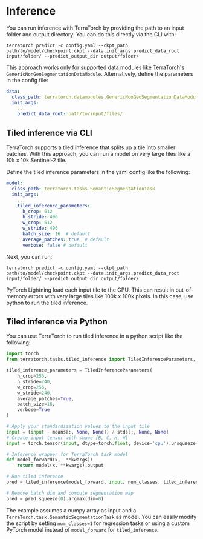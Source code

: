 
# Inference

You can run inference with TerraTorch by providing the path to an input folder and output directory. 
You can do this directly via the CLI with:
```shell
terratorch predict -c config.yaml --ckpt_path path/to/model/checkpoint.ckpt --data.init_args.predict_data_root input/folder/ --predict_output_dir output/folder/ 
```

This approach works only for supported data modules like TerraTorch's `GenericNonGeoSegmentationDataModule`. 
Alternatively, define the parameters in the config file:

```yaml
data:
  class_path: terratorch.datamodules.GenericNonGeoSegmentationDataModule
  init_args:
    ...
    predict_data_root: path/to/input/files/
```

## Tiled inference via CLI

TerraTorch supports a tiled inference that splits up a tile into smaller patches. With this approach, you can run a model on very large tiles like a 10k x 10k Sentinel-2 tile. 

Define the tiled inference parameters in the yaml config like the following:
```yaml
model:
  class_path: terratorch.tasks.SemanticSegmentationTask
  init_args:
    ...
    tiled_inference_parameters:
      h_crop: 512
      h_stride: 496
      w_crop: 512
      w_stride: 496
      batch_size: 16  # default
      average_patches: true  # default
      verbose: false # default
```

Next, you can run:
```shell
terratorch predict -c config.yaml --ckpt_path path/to/model/checkpoint.ckpt --data.init_args.predict_data_root input/folder/ --predict_output_dir output/folder/
```

PyTorch Lightning load each input tile to the GPU. This can result in out-of-memory errors with very large tiles like 100k x 100k pixels. In this case, use python to run the tiled inference.

## Tiled inference via Python

You can use TerraTorch to run tiled inference in a python script like the following:

```python
import torch
from terratorch.tasks.tiled_inference import TiledInferenceParameters, tiled_inference

tiled_inference_parameters = TiledInferenceParameters(
    h_crop=256, 
    h_stride=240, 
    w_crop=256, 
    w_stride=240, 
    average_patches=True, 
    batch_size=16, 
    verbose=True
)

# Apply your standardization values to the input tile
input = (input - means[:, None, None]) / stds[:, None, None]
# Create input tensor with shape [B, C, H, W]
input = torch.tensor(input, dtype=torch.float, device='cpu').unsqueeze(0)

# Inference wrapper for TerraTorch task model
def model_forward(x,  **kwargs):
    return model(x, **kwargs).output

# Run tiled inference
pred = tiled_inference(model_forward, input, num_classes, tiled_inference_parameters)

# Remove batch dim and compute segmentation map
pred = pred.squeeze(0).argmax(dim=0)
```

The example assumes a numpy array as input and a `TerraTorch.task.SemanticSegmentationTask` as model. 
You can easily modify the script by setting `num_classes=1` for regression tasks or using a custom PyTorch model instead of `model_forward` for `tiled_inference`.
